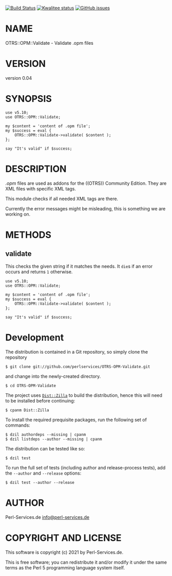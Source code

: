 [![Build Status](https://travis-ci.org/perlservices/OTRS-OPM-Validate.svg?branch=master)](https://travis-ci.org/perlservices/OTRS-OPM-Validate)
[![Kwalitee status](http://cpants.cpanauthors.org/dist/OTRS-OPM-Validate.png)](https://cpants.cpanauthors.org/dist/OTRS-OPM-Validate)
[![GitHub issues](https://img.shields.io/github/issues/perlservices/OTRS-OPM-Validate.svg)](https://github.com/perlservices/OTRS-OPM-Validate/issues)

# NAME

OTRS::OPM::Validate - Validate .opm files

# VERSION

version 0.04

# SYNOPSIS

    use v5.10;
    use OTRS::OPM::Validate;

    my $content = 'content of .opm file';
    my $success = eval {
        OTRS::OPM::Validate->validate( $content );
    };

    say "It's valid" if $success;

# DESCRIPTION

_.opm_ files are used as addons for the ((OTRS)) Community Edition. They are
XML files with specific XML tags.

This module checks if all needed XML tags are there.

Currently the error messages might be misleading, this is something we are working on.

# METHODS

## validate

This checks the given string if it matches the needs. It `die`s if an error occurs and returns `1` otherwise.

    use v5.10;
    use OTRS::OPM::Validate;

    my $content = 'content of .opm file';
    my $success = eval {
        OTRS::OPM::Validate->validate( $content );
    };

    say "It's valid" if $success;



# Development

The distribution is contained in a Git repository, so simply clone the
repository

```
$ git clone git://github.com/perlservices/OTRS-OPM-Validate.git
```

and change into the newly-created directory.

```
$ cd OTRS-OPM-Validate
```

The project uses [`Dist::Zilla`](https://metacpan.org/pod/Dist::Zilla) to
build the distribution, hence this will need to be installed before
continuing:

```
$ cpanm Dist::Zilla
```

To install the required prequisite packages, run the following set of
commands:

```
$ dzil authordeps --missing | cpanm
$ dzil listdeps --author --missing | cpanm
```

The distribution can be tested like so:

```
$ dzil test
```

To run the full set of tests (including author and release-process tests),
add the `--author` and `--release` options:

```
$ dzil test --author --release
```

# AUTHOR

Perl-Services.de <info@perl-services.de>

# COPYRIGHT AND LICENSE

This software is copyright (c) 2021 by Perl-Services.de.

This is free software; you can redistribute it and/or modify it under
the same terms as the Perl 5 programming language system itself.
